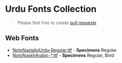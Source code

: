 # Urdu Fonts Collection

> Please feel free to create [pull requests](https://github.com/urduhack/urdu-fonts/pulls)

## Web Fonts

- [NotoNastaliqUrdu-Regular.ttf](https://www.google.com/get/noto/#nastaliq-aran) - **Specimens** Regular
- [NotoNaskhArabic-*.ttf](https://www.google.com/get/noto/#naskh-arab) - **Specimens** Regular, Bold